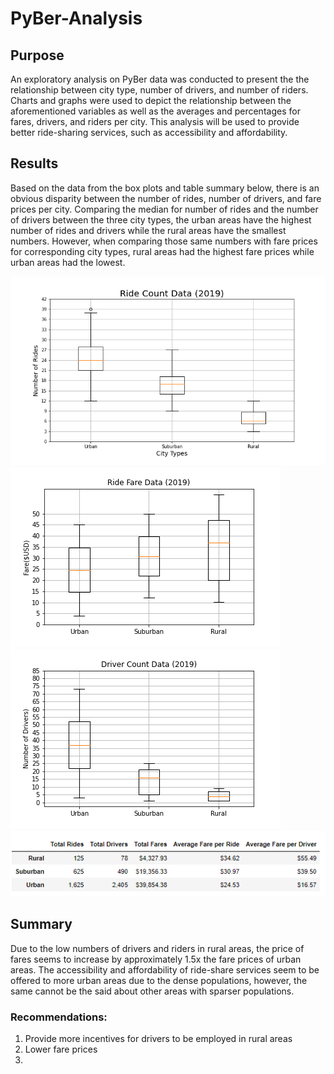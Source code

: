 # PyBer-Analysis

## Purpose
An exploratory analysis on PyBer data was conducted to present the the relationship between city type, number of drivers, and number of riders. Charts and graphs were used to depict the relationship between the aforementioned variables as well as the averages and percentages for fares, drivers, and riders per city. This analysis will be used to provide better ride-sharing services, such as accessibility and affordability.

## Results

Based on the data from the box plots and table summary below, there is an obvious disparity between the number of rides, number of drivers, and fare prices per city. Comparing the median for number of rides and the number of drivers between the three city types, the urban areas have the highest number of rides and drivers while the rural areas have the smallest numbers. However, when comparing those same numbers with fare prices for corresponding city types, rural areas had the highest fare prices while urban areas had the lowest. 

![Analysis/Fig2](Analysis/Fig2.png)
![Analysis/Fig3](Analysis/Fig3.png)
![Analysis/Fig4](Analysis/Fig4.png)
![Analysis/pyber_summary_df](Analysis/pyber_summary_df.png)



## Summary
Due to the low numbers of drivers and riders in rural areas, the price of fares seems to increase by approximately 1.5x the fare prices of urban areas. The accessibility and affordability of ride-share services seem to be offered to more urban areas due to the dense populations, however, the same cannot be the said about other areas with sparser populations.
### Recommendations: 
1.	Provide more incentives for drivers to be employed in rural areas
2.	Lower fare prices
3.	 
